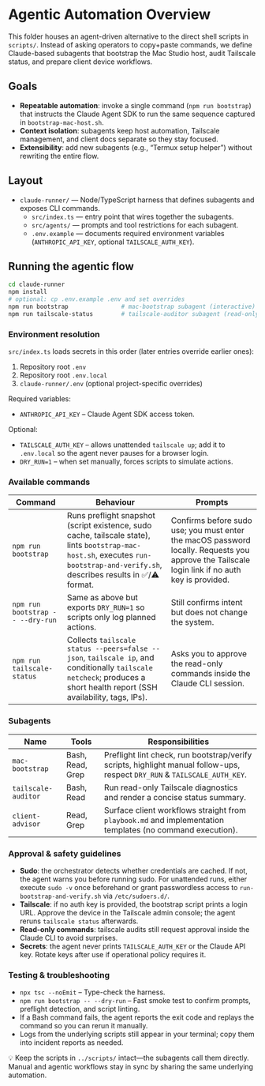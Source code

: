 # Agentic Automation Overview

This folder houses an agent-driven alternative to the direct shell scripts in `scripts/`.
Instead of asking operators to copy+paste commands, we define Claude-based subagents that
bootstrap the Mac Studio host, audit Tailscale status, and prepare client device workflows.

## Goals

- **Repeatable automation**: invoke a single command (`npm run bootstrap`) that instructs the
  Claude Agent SDK to run the same sequence captured in `bootstrap-mac-host.sh`.
- **Context isolation**: subagents keep host automation, Tailscale management, and client docs
  separate so they stay focused.
- **Extensibility**: add new subagents (e.g., “Termux setup helper”) without rewriting the entire
  flow.

## Layout

- `claude-runner/` — Node/TypeScript harness that defines subagents and exposes CLI commands.
  - `src/index.ts` — entry point that wires together the subagents.
  - `src/agents/` — prompts and tool restrictions for each subagent.
  - `.env.example` — documents required environment variables (`ANTHROPIC_API_KEY`, optional
    `TAILSCALE_AUTH_KEY`).

## Running the agentic flow

```bash
cd claude-runner
npm install
# optional: cp .env.example .env and set overrides
npm run bootstrap               # mac-bootstrap subagent (interactive)
npm run tailscale-status        # tailscale-auditor subagent (read-only)
```

### Environment resolution

`src/index.ts` loads secrets in this order (later entries override earlier ones):

1. Repository root `.env`
2. Repository root `.env.local`
3. `claude-runner/.env` (optional project-specific overrides)

Required variables:

- `ANTHROPIC_API_KEY` – Claude Agent SDK access token.

Optional:

- `TAILSCALE_AUTH_KEY` – allows unattended `tailscale up`; add it to `.env.local` so the agent never pauses for a browser login.
- `DRY_RUN=1` – when set manually, forces scripts to simulate actions.

### Available commands

| Command | Behaviour | Prompts |
| --- | --- | --- |
| `npm run bootstrap` | Runs preflight snapshot (script existence, sudo cache, tailscale state), lints `bootstrap-mac-host.sh`, executes `run-bootstrap-and-verify.sh`, describes results in ✅/⚠️ format. | Confirms before sudo use; you must enter the macOS password locally. Requests you approve the Tailscale login link if no auth key is provided. |
| `npm run bootstrap -- --dry-run` | Same as above but exports `DRY_RUN=1` so scripts only log planned actions. | Still confirms intent but does not change the system. |
| `npm run tailscale-status` | Collects `tailscale status --peers=false --json`, `tailscale ip`, and conditionally `tailscale netcheck`; produces a short health report (SSH availability, tags, IPs). | Asks you to approve the read-only commands inside the Claude CLI session. |

### Subagents

| Name | Tools | Responsibilities |
| --- | --- | --- |
| `mac-bootstrap` | Bash, Read, Grep | Preflight lint check, run bootstrap/verify scripts, highlight manual follow-ups, respect `DRY_RUN` & `TAILSCALE_AUTH_KEY`. |
| `tailscale-auditor` | Bash, Read | Run read-only Tailscale diagnostics and render a concise status summary. |
| `client-advisor` | Read, Grep | Surface client workflows straight from `playbook.md` and implementation templates (no command execution). |

### Approval & safety guidelines

- **Sudo**: the orchestrator detects whether credentials are cached. If not, the agent warns you before running sudo. For unattended runs, either execute `sudo -v` once beforehand or grant passwordless access to `run-bootstrap-and-verify.sh` via `/etc/sudoers.d/`.
- **Tailscale**: if no auth key is provided, the bootstrap script prints a login URL. Approve the device in the Tailscale admin console; the agent reruns `tailscale status` afterwards.
- **Read-only commands**: tailscale audits still request approval inside the Claude CLI to avoid surprises.
- **Secrets**: the agent never prints `TAILSCALE_AUTH_KEY` or the Claude API key. Rotate keys after use if operational policy requires it.

### Testing & troubleshooting

- `npx tsc --noEmit` – Type-check the harness.
- `npm run bootstrap -- --dry-run` – Fast smoke test to confirm prompts, preflight detection, and script linting.
- If a Bash command fails, the agent reports the exit code and replays the command so you can rerun it manually.
- Logs from the underlying scripts still appear in your terminal; copy them into incident reports as needed.

💡 Keep the scripts in `../scripts/` intact—the subagents call them directly. Manual and agentic workflows stay in sync by sharing the same underlying automation.
